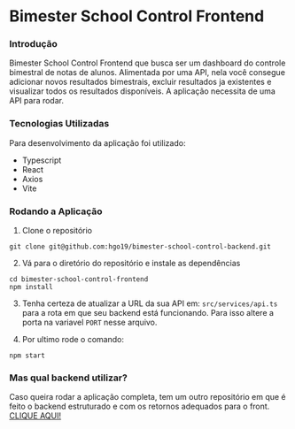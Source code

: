 # Bimester School Control Frontend

### Introdução

Bimester School Control Frontend que busca ser um dashboard do controle bimestral de notas de alunos. Alimentada por uma API, nela você consegue adicionar novos resultados bimestrais, excluir resultados ja existentes e visualizar todos os resultados disponíveis. A aplicação necessita de uma API para rodar.

### Tecnologias Utilizadas

Para desenvolvimento da aplicação foi utilizado:

- Typescript
- React
- Axios
- Vite

### Rodando a Aplicação

1. Clone o repositório

```
git clone git@github.com:hgo19/bimester-school-control-backend.git
```

2. Vá para o diretório do repositório e instale as dependências

```
cd bimester-school-control-frontend
npm install
```

3. Tenha certeza de atualizar a URL da sua API em: `src/services/api.ts` para a rota em que seu backend está funcionando. Para isso altere a porta na variavel `PORT` nesse arquivo.

4. Por ultimo rode o comando:

```
npm start
```

### Mas qual backend utilizar?

Caso queira rodar a aplicação completa, tem um outro repositório em que é feito o backend estruturado e com os retornos adequados para o front. [CLIQUE AQUI!](https://github.com/hgo19/bimester-school-control-backend)
